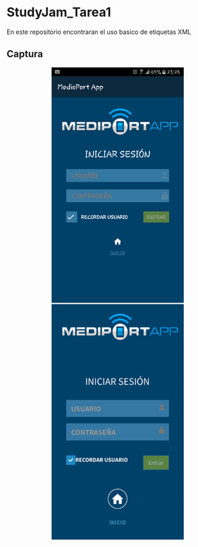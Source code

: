 # StudyJam_Tarea1

En este repositorio encontraran el uso basico de etiquetas XML

## Captura

<div align="center">
    <center>
        <img src="/app/src/main/res/drawable/copia.png" width="300">
        <img src="/app/src/main/res/drawable/portada.jpg" width="300">
    </center>
</div>
